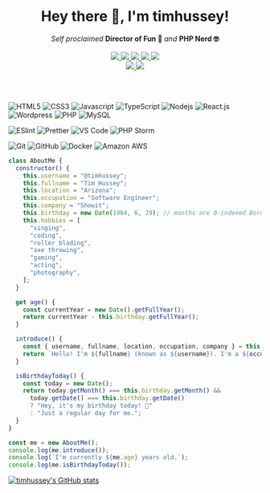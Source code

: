 <h1 align="center">Hey there 👋, I'm timhussey!</h1>
<p align="center">
    <i>Self proclaimed</i> <b>Director of Fun 🎉</b> <i>and</i> <b>PHP Nerd 🤓</b>
    <br />
    <br />
    <a href="https://hits.seeyoufarm.com/">
        <img src="https://hits.seeyoufarm.com/api/count/incr/badge.svg?url=https%3A%2F%2Fgithub.com%2Ftimhussey&title_bg=%232D2D2D&count_bg=%2300CC69&icon=github.svg&icon_color=%23E7E7E7&title=Views%20%28Day%20%2F%20All%29&edge_flat=false" />
    </a>
    <a href="https://github.com/STRRL/serverless-github-badges">
        <img src="https://badges.strrl.dev/years/timhussey?style=flat&labelColor=333333&logoColor=E7E7E7&color=0089FF&label=Years&logo=github" />
    </a>
    <a href="https://github.com/timhussey?tab=followers">
        <img src="https://img.shields.io/github/followers/timhussey?labelColor=333333&logoColor=E7E7E7&color=8939FF&label=Followers&logo=github" />
    </a>
    <a href="#">
        <img src="https://img.shields.io/github/stars/timhussey?affiliations=OWNER%2CCOLLABORATOR&labelColor=333333&logoColor=E7E7E7&color=EEAA00&label=Stars&logo=github" />
    </a>
    <a href="#">
        <img src="https://badges.strrl.dev/contributions/all/timhussey" />
    </a>
    <br />
    <a href="#">
        <img src="https://img.shields.io/badge/Open_Source-❤-FF0069?style=flat&labelColor=333333&logoColor=E7E7E7">
    </a>
    <a href="#">
        <img src="https://img.shields.io/badge/PRs-Welcome-00CC00?style=flat&labelColor=333333&logoColor=E7E7E7">
    </a>
</p>

<br />

<br />

![HTML5](https://img.shields.io/badge/-HTML5-%23E44D27?style=flat&logo=html5&logoColor=ffffff)
![CSS3](https://img.shields.io/badge/-CSS3-%231572B6?style=flat&logo=css3)
![Javascript](https://img.shields.io/badge/-Javascript-%23282C34?style=flat&logo=javascript)
![TypeScript](https://img.shields.io/badge/-TypeScript-007ACC?style=flat&logo=typescript&logoColor=white)
![Nodejs](https://img.shields.io/badge/-Nodejs-black?style=flat&logo=Node.js)
![React.js](https://img.shields.io/badge/-React.js-%23282C34?style=flat&logo=react)
![Wordpress](https://img.shields.io/badge/-Wordpress-%231c769c?style=flat&logo=wordpress)
![PHP](https://img.shields.io/badge/-PHP-%23282C34?style=flat&logo=php)
![MySQL](https://img.shields.io/badge/-MySQL-%23017a9e?style=flat&logo=mysql&logoColor=%23ffffff)


![ESlint](https://img.shields.io/badge/-ESLint-%234B32C3?style=flat&logo=eslint)
![Prettier](https://img.shields.io/badge/-Prettier-%23F7B93E?style=flat&logo=prettier&logoColor=ffffff)
![VS Code](https://img.shields.io/badge/-VSCode-%23007ACC?style=flat&logo=visual-studio-code)
![PHP Storm](https://img.shields.io/badge/-PHP%20Storm-%23fb2d91?style=flat&logo=phpstorm)


![Git](https://img.shields.io/badge/-Git-%23F05032?style=flat&logo=git&logoColor=%23ffffff)
![GitHub](https://img.shields.io/badge/-GitHub-181717?style=flat&logo=github)
![Docker](https://img.shields.io/badge/-Docker-black?style=flat&logo=docker)
![Amazon AWS](https://img.shields.io/badge/Amazon%20AWS-232F3E?style=flat&logo=amazon-aws)

```js
class AboutMe {
  constructor() {
    this.username = "@timhussey";
    this.fullname = "Tim Hussey";
    this.location = "Arizona";
    this.occupation = "Software Engineer";
    this.company = "Showit";
    this.birthday = new Date(1984, 6, 29); // months are 0-indexed Born in July
    this.hobbies = [
      "singing",
      "coding",
      "roller blading",
      "axe throwing",
      "gaming",
      "acting",
      "photography",
    ];
  }

  get age() {
    const currentYear = new Date().getFullYear();
    return currentYear - this.birthday.getFullYear();
  }

  introduce() {
    const { username, fullname, location, occupation, company } = this;
    return `Hello! I'm ${fullname} (known as ${username}). I'm a ${occupation} at ${company} and I live in ${location}.`;
  }

  isBirthdayToday() {
    const today = new Date();
    return today.getMonth() === this.birthday.getMonth() &&
      today.getDate() === this.birthday.getDate()
      ? "Hey, it's my birthday today! 🎉"
      : "Just a regular day for me.";
  }
}

const me = new AboutMe();
console.log(me.introduce());
console.log(`I'm currently ${me.age} years old.`);
console.log(me.isBirthdayToday());
```

[![timhussey's GitHub stats](https://github-readme-stats.vercel.app/api?username=timhussey)](https://github.com/timhussey)


